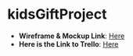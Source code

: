 # kidsGiftProject


- **Wireframe & Mockup Link**: [Here](https://www.figma.com/design/98OW6JMPnVO4sHtN6R7qZX/KidsGift?node-id=0-1&t=uhMWoGx5nFdNdomT-1)
- **Here is the Link to Trello**: [Here](https://trello.com/invite/b/67877314ed43b067528e1904/ATTI1f1813c8bd6d7a98f5f9ad3d93168721C3F2674F/giftshop)


